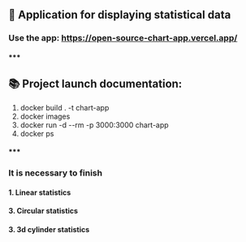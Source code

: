 ## 🐙 Application for displaying statistical data
### Use the app: https://open-source-chart-app.vercel.app/

#### ***
## 📚 Project launch documentation: 
1. docker build . -t chart-app
2. docker images
3. docker run -d --rm -p 3000:3000 chart-app
4. docker ps

#### ***
### It is necessary to finish
#### 1. Linear statistics
#### 3. Circular statistics
#### 3. 3d cylinder statistics




